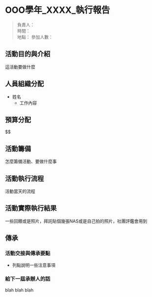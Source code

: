 # OOO學年_XXXX_執行報告

> 負責人：  
> 時間：  
> 地點：
> 參加人數：  

## 活動目的與介紹

這活動要做什麼

## 人員組織分配

- 姓名
  - 工作內容

## 預算分配

\$\$

## 活動籌備

怎麼籌備活動、要做什麼事

## 活動執行流程

活動當天的流程

## 活動實際執行結果

一些回饋或是照片，拜託貼個幾張NAS或是自己拍的照片，社團評鑑會用到

## 傳承

### 活動交接與傳承要點

- 列點說明一些注意事項

### 給下一屆承辦人的話

blah blah blah
